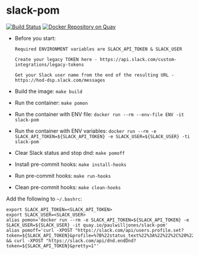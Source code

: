 slack-pom
=========

[![Build Status](https://travis-ci.org/paulwilljones/slack-pom.svg?branch=master)](https://travis-ci.org/paulwilljones/slack-pom)    [![Docker Repository on Quay](https://quay.io/repository/paulwilljones/slack-pom/status "Docker Repository on Quay")](https://quay.io/repository/paulwilljones/slack-pom)

* Before you start:

    `Required ENVIRONMENT variables are SLACK_API_TOKEN & SLACK_USER`
 
    `Create your legacy TOKEN here - https://api.slack.com/custom-integrations/legacy-tokens`

    `Get your Slack user name from the end of the resulting URL - https://hod-dsp.slack.com/messages`

* Build the image:
    `make build`

* Run the container:
    `make pomon`

* Run the container with ENV file:
    `docker run --rm --env-file ENV -it slack-pom`

* Run the container with ENV variables:
    `docker run --rm -e SLACK_API_TOKEN=${SLACK_API_TOKEN} -e SLACK_USER=${SLACK_USER} -ti slack-pom`

* Clear Slack status and stop dnd:
    `make pomoff`

* Install pre-commit hooks:
    `make install-hooks`

* Run pre-commit hooks:
    `make run-hooks`

* Clean pre-commit hooks:
    `make clean-hooks`

Add the following to `~/.bashrc`:
```
export SLACK_API_TOKEN=<SLACK_API_TOKEN>
export SLACK_USER=<SLACK_USER>
alias pomon='docker run --rm -e SLACK_API_TOKEN=${SLACK_API_TOKEN} -e SLACK_USER=${SLACK_USER} -it quay.io/paulwilljones/slack-pom'
alias pomoff='curl -XPOST "https://slack.com/api/users.profile.set?token=${SLACK_API_TOKEN}&profile=%7B%22status_text%22%3A%22%22%2C%20%22status_emoji%22%3A%20%22%22%7D&user=${SLACK_USER}&pretty=1 && curl -XPOST "https://slack.com/api/dnd.endDnd?token=${SLACK_API_TOKEN}&pretty=1"'
```

